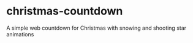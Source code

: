 # christmas-countdown
A simple web countdown for Christmas with snowing and shooting star animations
